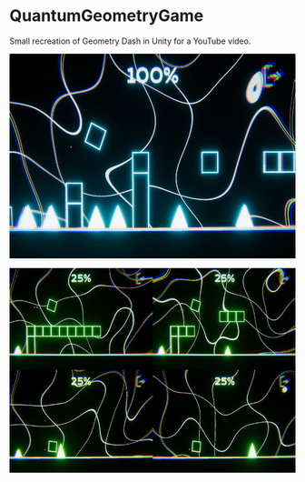 # QuantumGeometryGame
Small recreation of Geometry Dash in Unity for a YouTube video.

<p align="center">
  <img width="640" height="360" src="https://github.com/JLPM22/QuantumGeometryGame/blob/master/Images/img1.png">
</p>

<p align="center">
  <img width="640" height="360" src="https://github.com/JLPM22/QuantumGeometryGame/blob/master/Images/img2.png">
</p>
